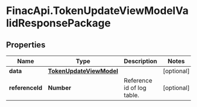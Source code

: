# FinacApi.TokenUpdateViewModelValidResponsePackage

## Properties
Name | Type | Description | Notes
------------ | ------------- | ------------- | -------------
**data** | [**TokenUpdateViewModel**](TokenUpdateViewModel.md) |  | [optional] 
**referenceId** | **Number** | Reference id of log table. | [optional] 
